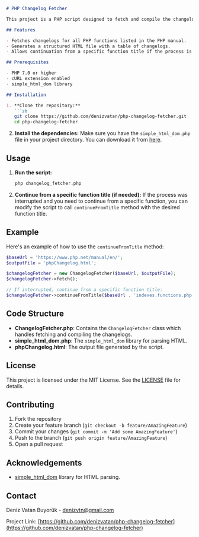 
```markdown
# PHP Changelog Fetcher

This project is a PHP script designed to fetch and compile the changelog of PHP functions from the official PHP documentation website. The changelogs are consolidated into a single HTML file for easy reference.

## Features

- Fetches changelogs for all PHP functions listed in the PHP manual.
- Generates a structured HTML file with a table of changelogs.
- Allows continuation from a specific function title if the process is interrupted.

## Prerequisites

- PHP 7.0 or higher
- cURL extension enabled
- simple_html_dom library

## Installation

1. **Clone the repository:**
   ```sh
   git clone https://github.com/denizvatan/php-changelog-fetcher.git
   cd php-changelog-fetcher
   ```

2. **Install the dependencies:**
   Make sure you have the `simple_html_dom.php` file in your project directory. You can download it from [here](https://simplehtmldom.sourceforge.io/).

## Usage

1. **Run the script:**
   ```sh
   php changelog_fetcher.php
   ```

2. **Continue from a specific function title (if needed):**
   If the process was interrupted and you need to continue from a specific function, you can modify the script to call `continueFromTitle` method with the desired function title.

## Example

Here's an example of how to use the `continueFromTitle` method:

```php
$baseUrl = 'https://www.php.net/manual/en/';
$outputFile = 'phpChangelog.html';

$changelogFetcher = new ChangelogFetcher($baseUrl, $outputFile);
$changelogFetcher->fetch();

// If interrupted, continue from a specific function title:
$changelogFetcher->continueFromTitle($baseUrl . 'indexes.functions.php', 'IntlDateFormatter::create');
```

## Code Structure

- **ChangelogFetcher.php**: Contains the `ChangelogFetcher` class which handles fetching and compiling the changelogs.
- **simple_html_dom.php**: The `simple_html_dom` library for parsing HTML.
- **phpChangelog.html**: The output file generated by the script.

## License

This project is licensed under the MIT License. See the [LICENSE](LICENSE) file for details.

## Contributing

1. Fork the repository
2. Create your feature branch (`git checkout -b feature/AmazingFeature`)
3. Commit your changes (`git commit -m 'Add some AmazingFeature'`)
4. Push to the branch (`git push origin feature/AmazingFeature`)
5. Open a pull request

## Acknowledgements

- [simple_html_dom](https://simplehtmldom.sourceforge.io/) library for HTML parsing.

## Contact

Deniz Vatan Buyorük - [denizvtn@gmail.com](mailto:denizvtn@gmail.com)

Project Link: [https://github.com/denizvatan/php-changelog-fetcher](https://github.com/denizvatan/php-changelog-fetcher)
```
